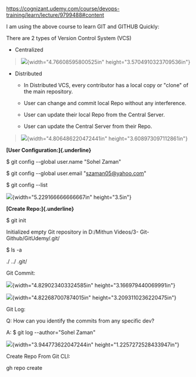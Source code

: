 https://cognizant.udemy.com/course/devops-training/learn/lecture/9799488#content

I am using the above course to learn GIT and GITHUB Quickly:

There are 2 types of Version Control System (VCS)

-   Centralized

> ![](media/image1.png){width="4.76608595800525in"
> height="3.5704910323709536in"}

-   Distributed

    -   In Distributed VCS, every contributor has a local copy or
        "clone" of the main repository.

    -   User can change and commit local Repo without any interference.

    -   User can update their local Repo from the Central Server.

    -   User can update the Central Server from their Repo.

> ![](media/image2.png){width="4.806486220472441in"
> height="3.608973097112861in"}

**[User Configuration:]{.underline}**

\$ git config \--global user.name \"Sohel Zaman\"

\$ git config \--global user.email \"szaman05@yahoo.com\"

\$ git config \--list

![](media/image3.png){width="5.229166666666667in" height="3.5in"}

**[Create Repo:]{.underline}**

\$ git init

Initialized empty Git repository in D:/Mithun Videos/3-
Git-Github/GitUdemy/.git/

\$ ls -a

./ ../ .git/

Git Commit:

![](media/image4.png){width="4.829023403324585in"
height="3.166979440069991in"}

![](media/image5.png){width="4.822687007874015in"
height="3.2093110236220475in"}

Git Log:

Q: How can you identify the commits from any specific dev?

A: \$ git log \--author=\"Sohel Zaman\"

![](media/image6.png){width="3.944773622047244in"
height="1.2257272528433947in"}

Create Repo From Git CLI:

gh repo create
